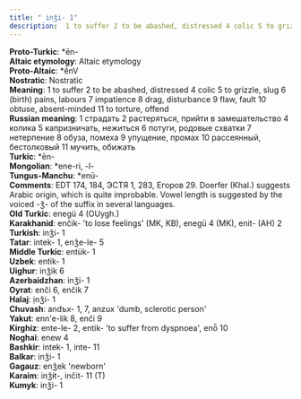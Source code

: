 ```yaml
---
title: " inǯi- 1"
description:  1 to suffer 2 to be abashed, distressed 4 colic 5 to grizzle, slug 6 (birth) pains, labours 7 impatience 8 drag, disturbance 9 flaw, fault 10 obtuse, absent-minded 11 to torture, offend
---
```


<strong>Proto-Turkic</strong>:  *ēn-<br>
<strong>Altaic etymology</strong>:  Altaic etymology<br>
<strong> Proto-Altaic</strong>:  *ḗnV<br>
<strong>Nostratic</strong>:  Nostratic<br>
<strong>Meaning</strong>:  1 to suffer 2 to be abashed, distressed 4 colic 5 to grizzle, slug 6 (birth) pains, labours 7 impatience 8 drag, disturbance 9 flaw, fault 10 obtuse, absent-minded 11 to torture, offend<br>
<strong>Russian meaning</strong>:  1 страдать 2 растеряться, прийти в замешательство 4 колика 5 капризничать, нежиться 6 потуги, родовые схватки 7 нетерпение 8 обуза, помеха 9 упущение, промах 10 рассеянный, бестолковый 11 мучить, обижать<br>
<strong>Turkic</strong>:  *ēn-<br>
<strong>Mongolian</strong>:  *ene-ri, -l-<br>
<strong>Tungus-Manchu</strong>:  *enū-<br>
<strong>Comments</strong>:  EDT 174, 184, ЭСТЯ 1, 283, Егоров 29. Doerfer (Khal.) suggests Arabic origin, which is quite improbable. Vowel length is suggested by the voiced -ǯ- of the suffix in several languages.<br>
<strong>Old Turkic</strong>:  enegü 4 (OUygh.)<br>
<strong>Karakhanid</strong>:  enčik- 'to lose feelings' (MK, KB), enegü 4 (MK), enit- (AH) 2<br>
<strong>Turkish</strong>:  inǯi- 1<br>
<strong>Tatar</strong>:  intek- 1, enǯe-le- 5<br>
<strong>Middle Turkic</strong>:  entük- 1<br>
<strong>Uzbek</strong>:  entik- 1<br>
<strong>Uighur</strong>:  inǯik 6<br>
<strong>Azerbaidzhan</strong>:  inǯi- 1<br>
<strong>Oyrat</strong>:  enči 6, enčik 7<br>
<strong>Halaj</strong>:  ịnǯi- 1<br>
<strong>Chuvash</strong>:  andъx- 1, 7, anzux 'dumb, sclerotic person'<br>
<strong>Yakut</strong>:  enn'e-lik 8, enči 9<br>
<strong>Kirghiz</strong>:  ente-le- 2, entik- 'to suffer from dyspnoea', enȫ 10<br>
<strong>Noghai</strong>:  enew 4<br>
<strong>Bashkir</strong>:  intek- 1, inte- 11<br>
<strong>Balkar</strong>:  inǯi- 1<br>
<strong>Gagauz</strong>:  enǯek 'newborn'<br>
<strong>Karaim</strong>:  inǯɨt-, inčit- 11 (T)<br>
<strong>Kumyk</strong>:  inǯi- 1<br>


